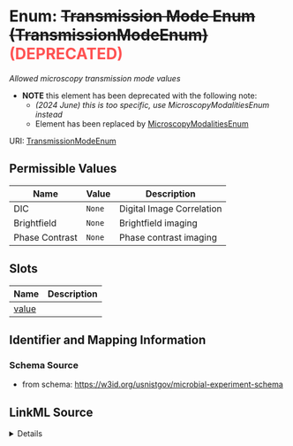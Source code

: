# Enum: ~~Transmission Mode Enum (TransmissionModeEnum)~~<span style="color: #ff5252;"><strong> (DEPRECATED) </strong></span>




_Allowed microscopy transmission mode values_




* __NOTE__ this element has been deprecated with the following note:
    * *(2024 June) this is too specific, use MicroscopyModalitiesEnum instead*
    * Element has been replaced by [MicroscopyModalitiesEnum](MicroscopyModalitiesEnum.md)


URI: [TransmissionModeEnum](TransmissionModeEnum.md)

## Permissible Values

| Name | Value | Description |
| --- | --- | --- |
| DIC | `None` | Digital Image Correlation |
| Brightfield | `None` | Brightfield imaging |
| Phase Contrast | `None` | Phase contrast imaging |




## Slots

| Name | Description |
| ---  | --- |
| [value](value.md) |  |






## Identifier and Mapping Information







### Schema Source


* from schema: https://w3id.org/usnistgov/microbial-experiment-schema






## LinkML Source

<details>
```yaml
name: TransmissionModeEnum
description: Allowed microscopy transmission mode values
title: Transmission Mode Enum
deprecated: (2024 June) this is too specific, use MicroscopyModalitiesEnum instead
from_schema: https://w3id.org/usnistgov/microbial-experiment-schema
deprecated_element_has_exact_replacement: MicroscopyModalitiesEnum
rank: 1000
permissible_values:
  DIC:
    text: DIC
    description: Digital Image Correlation
  Brightfield:
    text: Brightfield
    description: Brightfield imaging
  Phase Contrast:
    text: Phase Contrast
    description: Phase contrast imaging

```
</details>
